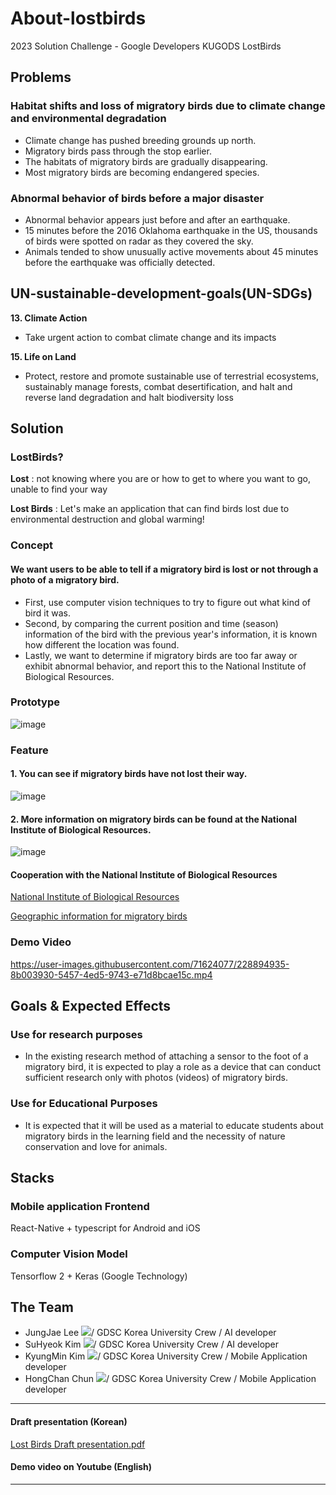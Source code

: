 # About-lostbirds
2023 Solution Challenge - Google Developers KUGODS LostBirds

## Problems
### Habitat shifts and loss of migratory birds due to climate change and environmental degradation
* Climate change has pushed breeding grounds up north.
* Migratory birds pass through the stop earlier.
* The habitats of migratory birds are gradually disappearing.
* Most migratory birds are becoming endangered species.

### Abnormal behavior of birds before a major disaster
* Abnormal behavior appears just before and after an earthquake.
* 15 minutes before the 2016 Oklahoma earthquake in the US, thousands of birds were spotted on radar as they covered the sky.
* Animals tended to show unusually active movements about 45 minutes before the earthquake was officially detected.

## UN-sustainable-development-goals(UN-SDGs)

**13. Climate Action**

* Take urgent action to combat climate change and its impacts

**15. Life on Land**

* Protect, restore and promote sustainable use of terrestrial ecosystems, sustainably manage forests, combat desertification, and halt and reverse land degradation and halt biodiversity loss

## Solution
### LostBirds?
**Lost** : not knowing where you are or how to get to where you want to go, unable to find your way

**Lost Birds** : Let's make an application that can find birds lost due to environmental destruction and global warming!


### Concept
#### We want users to be able to tell if a migratory bird is lost or not through a photo of a migratory bird.
* First, use computer vision techniques to try to figure out what kind of bird it was.
* Second, by comparing the current position and time (season) information of the bird with the previous year's information, it is known how different the location was found.
* Lastly, we want to determine if migratory birds are too far away or exhibit abnormal behavior, and report this to the National Institute of Biological Resources.

### Prototype
![image](https://user-images.githubusercontent.com/71624077/228910478-3f0ccd7f-7602-4563-93e0-9ba12ae5e1a5.png)

### Feature
#### 1. You can see if migratory birds have not lost their way.
![image](https://user-images.githubusercontent.com/71624077/228917198-7161c54b-813e-4082-b27b-229281e1afa4.png)

#### 2. More information on migratory birds can be found at the National Institute of Biological Resources.
![image](https://user-images.githubusercontent.com/71624077/228917318-81d54b50-2781-455f-9f84-87fb4d78d662.png)

#### Cooperation with the National Institute of Biological Resources
[National Institute of Biological Resources](https://species.nibr.go.kr/home/mainHome.do?cont_link=014&subMenu=014013&contCd=014013)

[Geographic information for migratory birds](https://species.nibr.go.kr/bird/home/geo/index.do)



### Demo Video

https://user-images.githubusercontent.com/71624077/228894935-8b003930-5457-4ed5-9743-e71d8bcae15c.mp4

## Goals & Expected Effects
### Use for research purposes
* In the existing research method of attaching a sensor to the foot of a migratory bird, it is expected to play a role as a device that can conduct sufficient research only with photos (videos) of migratory birds.
### Use for Educational Purposes
* It is expected that it will be used as a material to educate students about migratory birds in the learning field and the necessity of nature conservation and love for animals.

## Stacks
### Mobile application Frontend
React-Native + typescript for Android and iOS

### Computer Vision Model
Tensorflow 2 + Keras (Google Technology)

## The Team
* JungJae Lee <a href="https://github.com/JaerryLee"><img src="https://img.shields.io/badge/Github-181717?style=flat-square&logo=Github&logoColor=white&link=https://github.com/JaerryLee"/></a>/ GDSC Korea University Crew / AI developer
* SuHyeok Kim <a href="https://github.com/suhyeok-luke"><img src="https://img.shields.io/badge/Github-181717?style=flat-square&logo=Github&logoColor=white&link=https://github.com/suhyeok-luke"/></a>/ GDSC Korea University Crew / AI developer
* KyungMin Kim <a href="https://github.com/kidkio"><img src="https://img.shields.io/badge/Github-181717?style=flat-square&logo=Github&logoColor=white&link=https://github.com/kidkio"/></a>/ GDSC Korea University Crew / Mobile Application developer
* HongChan Chun <a href="https://github.com/chany63"><img src="https://img.shields.io/badge/Github-181717?style=flat-square&logo=Github&logoColor=white&linkhttps://github.com/chany63"/></a>/ GDSC Korea University Crew / Mobile Application developer

***

#### Draft presentation (Korean)
[Lost Birds Draft presentation.pdf](https://github.com/LostBirds/LostBirds/files/11114127/Lost.Birds.Draft.presentation.pdf)

#### Demo video on Youtube (English)
***
